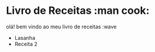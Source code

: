 
# Livro de Receitas :man cook:

olá! bem vindo ao meu livro de receitas :wave

 - Lasanha
 - Receita 2